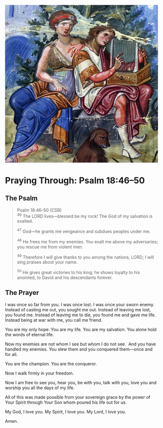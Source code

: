 <img class="intro-right" src="../images/art-paris-psalter.jpg">

<style>
  li {list-style-type: none;}
  p + ul {
    margin-top: -18px;
}
</style>

# Praying Through: Psalm 18:46–50

## The Psalm

>Psalm 18:46–50 (CSB)  
><sup>46</sup> The LORD lives—blessed be my rock! The God of my salvation is exalted. 
>
><sup>47</sup> God—he grants me vengeance and subdues peoples under me. 
>
><sup>48</sup> He frees me from my enemies. You exalt me above my adversaries; you rescue me from violent men. 
>
><sup>49</sup> Therefore I will give thanks to you among the nations, LORD; I will sing praises about your name. 
>
><sup>50</sup> He gives great victories to his king; he shows loyalty to his anointed, to David and his descendants forever.

## The Prayer



I was once so far from you. I was once lost. I was once your sworn enemy. Instead of casting me out, you sought me out. Instead of leaving me lost, you found me.
Instead of leaving me to die, you found me and gave me life. Instead being at war with me, you call me friend.

You are my only hope. You are my life. You are my salvation. You alone hold the words of eternal life.

Now my enemies are not whom I see but whom I do not see.  And you have handled my enemies. You slew them and you conquered them—once and for all.

You are the champion. You are the conqueror.

Now I walk firmly in your freedom.

Now I am free to see you, hear you, be with you, talk with you, love you and worship you all the days of my life.

All of this was made possible from your sovereign grace by the power of Your Spirit through Your Son whom poured his life out for us.

My God, I love you. My Spirit, I love you. My Lord, I love you.

Amen.
